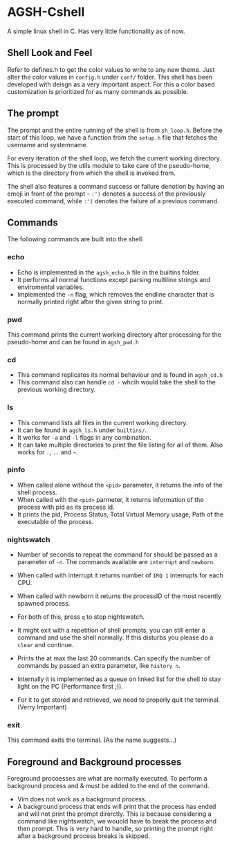 # AGSH-Cshell

A simple linux shell in C. Has very little functionality as of now.


## Shell Look and Feel

Refer to defines.h to get the color values to write to any new theme. Just alter the color values in `config.h` under `conf/` folder. This shell has been developed with deisgn as a very important aspect. For this a color based customization is prioritized for as many commands as possible.

## The prompt

The prompt and the entire running of the shell is from `sh_loop.h`. Before the start of this loop, we have a function from the `setup.h` file that fetches the username and systemname.

For every iteration of the shell loop, we fetch the current working directory. This is processed by the utils module to take care of the pseudo-home, which is the directory from which the shell is invoked from.

The shell also features a command success or failure denotion by having an emoji in front of the prompt - `:')` denotes a success of the previously executed command, while `:'(` denotes the failure of a previous command.

## Commands

The following commands are built into the shell.

### echo

* Echo is implemented in the `agsh_echo.h` file in the builtins folder.
* It performs all normal functions except parsing multiline strings and enviromental variables.
* Implemented the `-n` flag, which removes the endline character that is normally printed right after the given string to print.

### pwd

This command prints the current working directory after processing for the pseudo-home and can be found in `agsh_pwd.h`

### cd

* This command replicates its normal behaviour and is found in `agsh_cd.h`
* This command also can handle `cd -` whcih would take the shell to the previous working directory.

### ls

* This command lists all files in the current working directory.
* It can be found in `agsh_ls.h` under `builtins/`.
* It works for `-a` and `-l` flags in any combination.
* It can take multiple directories to print the file listing for all of them. Also works for `.`, `..` and `~`.

### pinfo

* When called alone without the `<pid>` parameter, it returns the info of the shell process.
* When called with the `<pid>` parmeter, it returns information of the process with pid as its process id.
* It prints the pid, Process Status, Total Virtual Memory usage, Path of the executable of the process.

### nightswatch

* Number of seconds to repeat the command for should be passed as a parameter of `-n`. The commands available are `interrupt` and `newborn`.
* When called with interrupt it returns number of `IRQ 1` interrupts for each CPU.
* When called with newborn it returns the processID of the most recently spawned process.
* For both of this, press `q` to stop nightswatch.
* It might exit with a repetition of shell prompts, you can still enter a command and use the shell normally. If this disturbs you please do a `clear` and continue.

* Prints the at max the last 20 commands. Can specify the number of commands by passed an extra parameter, like `history n`.
* Internally it is implemented as a queue on linked list for the shell to stay light on the PC (Performance first ;)).
* For it to get stored and retrieved, we need to properly quit the terminal. (Verry Important)

### exit

This command exits the terminal. (As the name suggests...)

## Foreground and Background processes

Foreground procoesses are what are normally executed. To perform a background process and & must be added to the end of the command.

* Vim does not work as a background process.
* A background process that ends will print that the process has ended and will not print the prompt direrctly. This is because considering a command like nightswatch, we wouold have to break the process and then prompt. This is very hard to handle, so printing the prompt right after a background process breaks is skipped.

